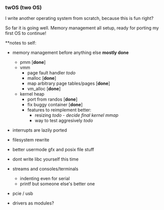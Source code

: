 ### twOS (two OS)

I write another operating system from scratch, because this is fun right?

So far it is going well. Memory management all setup, ready for porting my first OS to continue! 


**notes to self:

- memory management before anything else **mostly done**
    - pmm [**done**]
    - vmm 
        - page fault handler *todo* 
        - malloc [**done**]
        - map arbitrary page tables/pages [**done**]
        - vm_alloc [**done**]
    - kernel heap
        - port from randos [**done**]
        - fix buggy container [**done**]
        -  features to reimplement better:
            - resizing *todo - decide final kernel mmap* 
            - way to test aggresively *todo*
         
- interrupts are lazily ported
  
- filesystem rewrite

- better usermode gfx and posix file stuff

- dont write libc yourself this time

            
- streams and consoles/terminals
    - indenting even for serial
    - printf but someone else's better one
    


- pcie / usb 

- drivers as modules?



